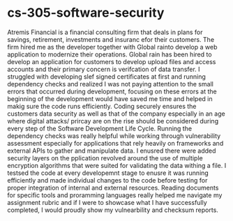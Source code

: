 # cs-305-software-security
Atremis Financial is a financial consulting firm that deals in plans for savings, retirement, investments and insuranc efor their customers. The firm hired me as the developer together with Global rainto develop a web application to modernize their operations. Global rain has been hired to develop an application for customers to develop upload files and access accounts and their primary concern is verifcation of data transfer. I struggled with developing slef signed certificates at first and running dependency checks and realized I was not paying attention to the small errors that occurred during development, focusing on these errors at the beginning of the development would have saved me time and helped in makig sure the code runs efficiently. Coding securely ensures the customers data security as well as that of the company especially in an age where digital attacks/ prircay are on the rise should be considered during every step of the Software Development Life Cycle. Running the dependency checks was really helpful while working through vulnerability assessment especially for applications that rely heavily on frameworks and external APIs to gather and manipulate data. I enusred there were added security layers on the pplication revolved around the use of multiple encryption algorithms that were suited for validating the data withing a file. I testsed the code at every developemnt stage to enusre it was running efficiently and made individual changes to the code before testing for proper integration of internal and external resources. Reading documents for specific tools and proramming languages really helped me navigate my assignment rubric and if I were to showcase what I have successfully completed, I would proudly show my vulnearbility and checksum reports.
